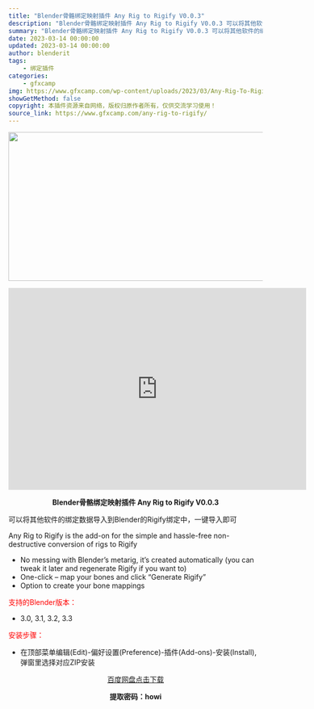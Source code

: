 ```yaml
---
title: "Blender骨骼绑定映射插件 Any Rig to Rigify V0.0.3"
description: "Blender骨骼绑定映射插件 Any Rig to Rigify V0.0.3 可以将其他软件的绑定数据导入到Blender的Rigify绑定中，一键导入即可 Any Rig to Rigify i..."
summary: "Blender骨骼绑定映射插件 Any Rig to Rigify V0.0.3 可以将其他软件的绑定数据导入到Blender的Rigify绑定中，一键导入即可 Any Rig to Rigify i..."
date: 2023-03-14 00:00:00
updated: 2023-03-14 00:00:00
author: blenderit
tags: 
    - 绑定插件
categories:
    - gfxcamp
img: https://www.gfxcamp.com/wp-content/uploads/2023/03/Any-Rig-To-Rigify.jpg
showGetMethod: false
copyright: 本插件资源来自网络，版权归原作者所有，仅供交流学习使用！
source_link: https://www.gfxcamp.com/any-rig-to-rigify/
---
```

<div><p><img decoding="async" class="aligncenter size-full wp-image-110652" src="https://www.gfxcamp.com/wp-content/uploads/2023/03/Any-Rig-To-Rigify.jpg" data-src="https://www.gfxcamp.com/wp-content/uploads/2023/03/Any-Rig-To-Rigify.jpg" alt="" width="590" height="295" data-srcset="https://www.gfxcamp.com/wp-content/uploads/2023/03/Any-Rig-To-Rigify.jpg 590w, https://www.gfxcamp.com/wp-content/uploads/2023/03/Any-Rig-To-Rigify-150x75.jpg 150w" data-sizes="(max-width: 590px) 100vw, 590px"></p><p style="text-align: center;"><iframe loading="lazy" src="https://player.youku.com/embed/XNTk1MDMwOTY1Ng==" width="590" height="400" frameborder="0" allowfullscreen="allowfullscreen" data-mce-fragment="1"></iframe></p><p style="text-align: center;"><strong>Blender骨骼绑定映射插件 Any Rig to Rigify V0.0.3</strong></p><p>可以将其他软件的绑定数据导入到Blender的Rigify绑定中，一键导入即可</p><p>Any Rig to Rigify is the add-on for the simple and hassle-free non-destructive conversion of rigs to Rigify</p><ul>
<li>No messing with Blender’s metarig, it’s created automatically (you can tweak it later and regenerate Rigify if you want to)</li>
<li>One-click – map your bones and click “Generate Rigify”</li>
<li>Option to create your bone mappings</li>
</ul><p style="text-align: left;"><span style="color: #ff0000;">支持的Blender版本：</span></p><ul>
<li style="text-align: left;">3.0, 3.1, 3.2, 3.3</li>
</ul><p style="text-align: left;"><span style="color: #ff0000;">安装步骤：</span></p><ul>
<li>在顶部菜单编辑(Edit)-偏好设置(Preference)-插件(Add-ons)-安装(Install),弹窗里选择对应ZIP安装</li>
</ul><p style="text-align: center;"><a class="maxbutton-3 maxbutton maxbutton-baidu" target="_blank" rel="noopener" href="https://pan.baidu.com/s/1rXGIp30Ew3YYltxJ7xlDIA?pwd=howi"><span class="mb-text">百度网盘点击下载</span></a></p><p style="text-align: center;"><strong>提取密码：howi</strong></p></div>